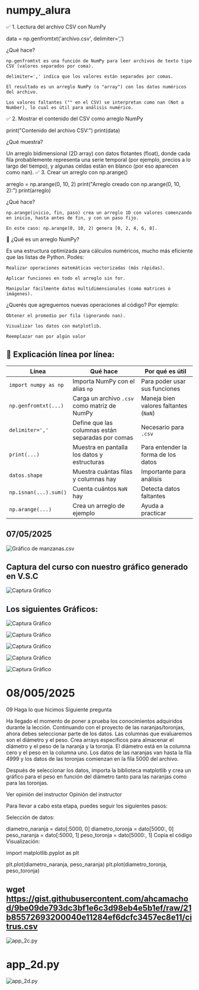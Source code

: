 # numpy_alura
✅ 1. Lectura del archivo CSV con NumPy

data = np.genfromtxt('archivo.csv', delimiter=',')

¿Qué hace?

    np.genfromtxt es una función de NumPy para leer archivos de texto tipo CSV (valores separados por coma).

    delimiter=',' indica que los valores están separados por comas.

    El resultado es un arreglo NumPy (o "array") con los datos numéricos del archivo.

    Los valores faltantes ("" en el CSV) se interpretan como nan (Not a Number), lo cual es útil para análisis numérico.

✅ 2. Mostrar el contenido del CSV como arreglo NumPy

print("Contenido del archivo CSV:")
print(data)

¿Qué muestra?

Un arreglo bidimensional (2D array) con datos flotantes (float), donde cada fila probablemente representa una serie temporal (por ejemplo, precios a lo largo del tiempo), y algunas celdas están en blanco (por eso aparecen como nan).
✅ 3. Crear un arreglo con np.arange()

arreglo = np.arange(0, 10, 2)
print("Arreglo creado con np.arange(0, 10, 2):")
print(arreglo)

¿Qué hace?

    np.arange(inicio, fin, paso) crea un arreglo 1D con valores comenzando en inicio, hasta antes de fin, y con un paso fijo.

    En este caso: np.arange(0, 10, 2) genera [0, 2, 4, 6, 8].

📌 ¿Qué es un arreglo NumPy?

Es una estructura optimizada para cálculos numéricos, mucho más eficiente que las listas de Python. Podés:

    Realizar operaciones matemáticas vectorizadas (más rápidas).

    Aplicar funciones en todo el arreglo sin for.

    Manipular fácilmente datos multidimensionales (como matrices o imágenes).

¿Querés que agreguemos nuevas operaciones al código? Por ejemplo:

    Obtener el promedio por fila (ignorando nan).

    Visualizar los datos con matplotlib.

    Reemplazar nan por algún valor


## 📘 Explicación línea por línea:



| Línea                 | Qué hace                                          | Por qué es útil                       |
| --------------------- | ------------------------------------------------- | ------------------------------------- |
| `import numpy as np`  | Importa NumPy con el alias `np`                   | Para poder usar sus funciones         |
| `np.genfromtxt(...)`  | Carga un archivo `.csv` como matriz de NumPy      | Maneja bien valores faltantes (`NaN`) |
| `delimiter=','`       | Define que las columnas están separadas por comas | Necesario para `.csv`                 |
| `print(...)`          | Muestra en pantalla los datos y estructuras       | Para entender la forma de los datos   |
| `datos.shape`         | Muestra cuántas filas y columnas hay              | Importante para análisis              |
| `np.isnan(...).sum()` | Cuenta cuántos `NaN` hay                          | Detecta datos faltantes               |
| `np.arange(...)`      | Crea un arreglo de ejemplo                        | Ayuda a practicar                     |

## 07/05/2025
![Gráfico de manzanas.csv](assets/app_a.png)

## Captura del curso con nuestro gráfico generado en V.S.C

![Captura Gráfico](assets/app_b.png)

## Los siguientes Gráficos:

![Captura Gráfico](assets/app_b-1.png)

![Captura Gráfico](assets/app_b-2.png)

![Captura Gráfico](assets/app_b-3.png)

![Captura Gráfico](assets/app_b-4.png)

![Captura Gráfico](assets/github.png)

# 08/005/2025
09
Haga lo que hicimos
 Siguiente pregunta

Ha llegado el momento de poner a prueba los conocimientos adquiridos durante la lección. Continuando con el proyecto de las naranjas/toronjas, ahora debes seleccionar parte de los datos. Las columnas que evaluaremos son el diámetro y el peso. Crea arrays específicos para almacenar el diámetro y el peso de la naranja y la toronja. El diámetro está en la columna cero y el peso en la columna uno. Los datos de las naranjas van hasta la fila 4999 y los datos de las toronjas comienzan en la fila 5000 del archivo.

Después de seleccionar los datos, importa la biblioteca matplotlib y crea un gráfico para el peso en función del diámetro tanto para las naranjas como para las toronjas.

Ver opinión del instructor
Opinión del instructor

Para llevar a cabo esta etapa, puedes seguir los siguientes pasos:

Selección de datos:

diametro_naranja = dato[:5000, 0]
diametro_toronja = dato[5000:, 0]
peso_naranja = dato[:5000, 1]
peso_toronja = dato[5000:, 1]
Copia el código
Visualización:

import matplotlib.pyplot as plt

plt.plot(diametro_naranja, peso_naranja)
plt.plot(diametro_toronja, peso_toronja)

## wget https://gist.githubusercontent.com/ahcamachod/9be09de793dc3bf1e6c3d98eb4e5b1ef/raw/21b85572693200040e11284ef6dcfc3457ec8e11/citrus.csv

![app_2c.py](assets/citrus-1.png)

# app_2d.py
![app_2d.py](assets/citrus-2.png)